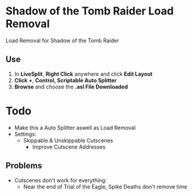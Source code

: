 # Shadow of the Tomb Raider Load Removal

Load Removal for Shadow of the Tomb Raider

## Use
1. In **LiveSplit**, **Right Click** anywhere and click **Edit Layout**
2. **Click +**, **Control, Scriptable Auto Splitter**
3. **Browse** and choose the **.asl  File Downloaded**

# Todo
-  Make this a Auto Splitter aswell as Load Removal
- Settings:
  - Skippable & Unskippable Cutscenes
    - Improve Cutscene Addresses

## Problems
- Cutscenes don't work for everything:
  - Near the end of Trial of the Eagle, Spike Deaths don't remove time
